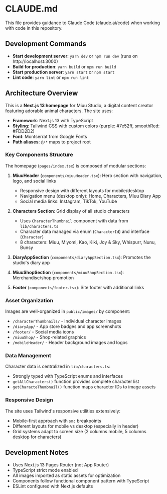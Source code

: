 # CLAUDE.md

This file provides guidance to Claude Code (claude.ai/code) when working with code in this repository.

## Development Commands

- **Start development server**: `yarn dev` or `npm run dev` (runs on http://localhost:3000)
- **Build for production**: `yarn build` or `npm run build`
- **Start production server**: `yarn start` or `npm start`
- **Lint code**: `yarn lint` or `npm run lint`

## Architecture Overview

This is a **Next.js 13 homepage** for Miuu Studio, a digital content creator featuring adorable animal characters. The site uses:

- **Framework**: Next.js 13 with TypeScript
- **Styling**: Tailwind CSS with custom colors (purple: #7e52ff, smoothRed: #FDD2D2)
- **Font**: Montserrat from Google Fonts
- **Path aliases**: `@/*` maps to project root

### Key Components Structure

The homepage (`pages/index.tsx`) is composed of modular sections:

1. **MiuuHeader** (`components/miuuHeader.tsx`): Hero section with navigation, logo, and social links
   - Responsive design with different layouts for mobile/desktop
   - Navigation menu (desktop only): Home, Characters, Miuu Diary App
   - Social media links: Instagram, TikTok, YouTube

2. **Characters Section**: Grid display of all studio characters
   - Uses `CharacterThumbnail` component with data from `lib/characters.ts`
   - Character data managed via enum (`CharacterId`) and interface (`Character`)
   - 8 characters: Miuu, Miyomi, Kao, Kiki, Joy & Sky, Whispurr, Nunu, Bunsy

3. **DiaryAppSection** (`components/diaryAppSection.tsx`): Promotes the studio's diary app

4. **MiuuShopSection** (`components/miuuShopSection.tsx`): Merchandise/shop promotion

5. **Footer** (`components/footer.tsx`): Site footer with additional links

### Asset Organization

Images are well-organized in `public/images/` by component:
- `/characterThumbnails/` - Individual character images
- `/diaryApp/` - App store badges and app screenshots
- `/footer/` - Social media icons
- `/miuuShop/` - Shop-related graphics
- `/mobileHeader/` - Header background images and logos

### Data Management

Character data is centralized in `lib/characters.ts`:
- Strongly typed with TypeScript enums and interfaces
- `getAllCharacters()` function provides complete character list
- `getCharacteThumbnail()` function maps character IDs to image assets

### Responsive Design

The site uses Tailwind's responsive utilities extensively:
- Mobile-first approach with `sm:` breakpoints
- Different layouts for mobile vs desktop (especially in header)
- Grid systems adapt to screen size (2 columns mobile, 5 columns desktop for characters)

## Development Notes

- Uses Next.js 13 Pages Router (not App Router)
- TypeScript strict mode enabled
- All images imported as static assets for optimization
- Components follow functional component pattern with TypeScript
- ESLint configured with Next.js defaults